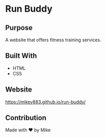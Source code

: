 # Run Buddy

## Purpose
A website that offers fitness training services.

## Built With
* HTML
* CSS

## Website
https://mikey883.github.io/run-buddy/

## Contribution
Made with ❤️ by Mike
